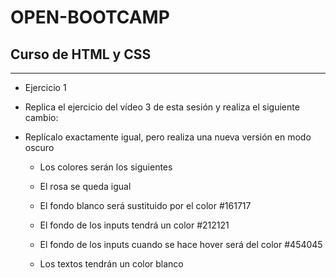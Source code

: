 # OPEN-BOOTCAMP

## Curso de HTML y CSS
***

- Ejercicio 1

* Replica el ejercicio del vídeo 3 de esta sesión y realiza el siguiente cambio:

* Replícalo exactamente igual, pero realiza una nueva versión en modo oscuro

    -  Los colores serán los siguientes

    - El rosa se queda igual

    - El fondo blanco será sustituido por el color #161717

    - El fondo de los inputs tendrá un color #212121

    - El fondo de los inputs cuando se hace hover será del color #454045

    -  Los textos tendrán un color blanco